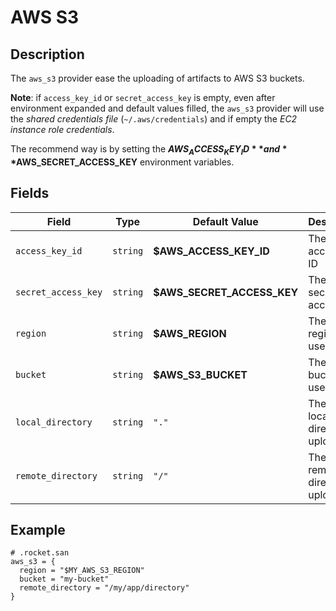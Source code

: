 # AWS S3

## Description

The `aws_s3` provider ease the uploading of artifacts to AWS S3 buckets.

**Note**:  if `access_key_id` or `secret_access_key` is empty, even after environment expanded
and default values filled, the `aws_s3` provider will use the *shared credentials file* (`~/.aws/credentials`)
and if empty the *EC2 instance role credentials*.

The recommend way is by setting the **$AWS_ACCESS_KEY_ID** and **$AWS_SECRET_ACCESS_KEY** environment
variables.

## Fields

| Field | Type | Default Value | Description |
| ----- | -----| ------------- |------------ |
| `access_key_id` | `string` | **$AWS_ACCESS_KEY_ID** | The AWS access key ID |
| `secret_access_key` | `string` | **$AWS_SECRET_ACCESS_KEY** | The AWS secret access key |
| `region` | `string` | **$AWS_REGION** | The AWS region to use |
| `bucket` | `string` | **$AWS_S3_BUCKET** | The S3 bucket to use |
| `local_directory` | `string` | `"."` | The base local directory to upload |
| `remote_directory` | `string` | `"/"` | The base remote directory to upload to |


## Example

```san
# .rocket.san
aws_s3 = {
  region = "$MY_AWS_S3_REGION"
  bucket = "my-bucket"
  remote_directory = "/my/app/directory"
}
```
